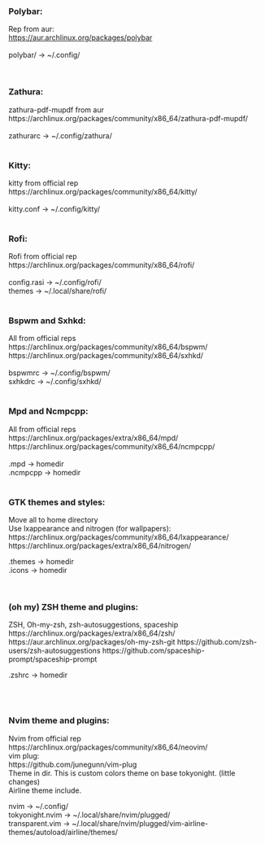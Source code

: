 <h3>Polybar:</h3>

Rep from aur: <br>
https://aur.archlinux.org/packages/polybar <br> <br>
polybar/ -> ~/.config/

<br>

<h3>Zathura:</h3>
zathura-pdf-mupdf from aur <br>
https://archlinux.org/packages/community/x86_64/zathura-pdf-mupdf/ <br> <br>
zathurarc -> ~/.config/zathura/

<br>
<br>

<h3>Kitty:</h3>
kitty from official rep <br>
https://archlinux.org/packages/community/x86_64/kitty/ <br> <br>
kitty.conf -> ~/.config/kitty/

<br>
<br>

<h3>Rofi:</h3>
Rofi from official rep <br>
https://archlinux.org/packages/community/x86_64/rofi/ <br> 
<br>
config.rasi -> ~/.config/rofi/<br>
themes -> ~/.local/share/rofi/

<br>

<br>

<h3>Bspwm and Sxhkd:</h3>
All from official reps <br>
https://archlinux.org/packages/community/x86_64/bspwm/ <br>
https://archlinux.org/packages/community/x86_64/sxhkd/ <br>
<br>
bspwmrc -> ~/.config/bspwm/<br>
sxhkdrc -> ~/.config/sxhkd/

<br>

<br>

<h3>Mpd and Ncmpcpp:</h3>
All from official reps <br>
https://archlinux.org/packages/extra/x86_64/mpd/ <br>
https://archlinux.org/packages/community/x86_64/ncmpcpp/ <br>
<br>
.mpd -> homedir<br>
.ncmpcpp -> homedir

<br>

<br>

<h3>GTK themes and styles:</h3>
Move all to home directory <br>
Use lxappearance and nitrogen (for wallpapers):
https://archlinux.org/packages/community/x86_64/lxappearance/
https://archlinux.org/packages/extra/x86_64/nitrogen/
<br>

.themes -> homedir<br>
.icons -> homedir

 <br>

<h3>(oh my) ZSH  theme and plugins:</h3>
ZSH, Oh-my-zsh, zsh-autosuggestions, spaceship<br>
https://archlinux.org/packages/extra/x86_64/zsh/
https://aur.archlinux.org/packages/oh-my-zsh-git
https://github.com/zsh-users/zsh-autosuggestions
https://github.com/spaceship-prompt/spaceship-prompt
<br>

.zshrc -> homedir

<br>

<br>

<h3>Nvim theme and plugins:</h3>
Nvim from official rep<br>
https://archlinux.org/packages/community/x86_64/neovim/<br>
vim plug:<br>
https://github.com/junegunn/vim-plug <br>
Theme in dir. This is custom colors theme on base tokyonight. (little changes)
<br>
Airline theme include.
<br>

nvim -> ~/.config/ <br>
tokyonight.nvim -> ~/.local/share/nvim/plugged/ <br>
transparent.vim -> ~/.local/share/nvim/plugged/vim-airline-themes/autoload/airline/themes/

<br>
<br>
